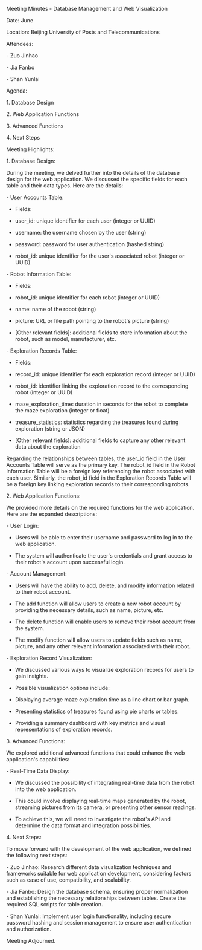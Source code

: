 ﻿Meeting Minutes - Database Management and Web Visualization

Date: June

Location: Beijing University of Posts and Telecommunications

Attendees:

\- Zuo Jinhao

\- Jia Fanbo

\- Shan Yunlai

Agenda:

1\. Database Design

2\. Web Application Functions

3\. Advanced Functions

4\. Next Steps

Meeting Highlights:

1\. Database Design:

During the meeting, we delved further into the details of the database design for the web application. We discussed the specific fields for each table and their data types. Here are the details:

\- User Accounts Table:

- Fields:

- user\_id: unique identifier for each user (integer or UUID)

- username: the username chosen by the user (string)

- password: password for user authentication (hashed string)

- robot\_id: unique identifier for the user's associated robot (integer or UUID)



\- Robot Information Table:

- Fields:

- robot\_id: unique identifier for each robot (integer or UUID)

- name: name of the robot (string)

- picture: URL or file path pointing to the robot's picture (string)

- [Other relevant fields]: additional fields to store information about the robot, such as model, manufacturer, etc.

\- Exploration Records Table:

- Fields:

- record\_id: unique identifier for each exploration record (integer or UUID)

- robot\_id: identifier linking the exploration record to the corresponding robot (integer or UUID)

- maze\_exploration\_time: duration in seconds for the robot to complete the maze exploration (integer or float)

- treasure\_statistics: statistics regarding the treasures found during exploration (string or JSON)

- [Other relevant fields]: additional fields to capture any other relevant data about the exploration

Regarding the relationships between tables, the user\_id field in the User Accounts Table will serve as the primary key. The robot\_id field in the Robot Information Table will be a foreign key referencing the robot associated with each user. Similarly, the robot\_id field in the Exploration Records Table will be a foreign key linking exploration records to their corresponding robots.

2\. Web Application Functions:

We provided more details on the required functions for the web application. Here are the expanded descriptions:

\- User Login:

- Users will be able to enter their username and password to log in to the web application.

- The system will authenticate the user's credentials and grant access to their robot's account upon successful login.

\- Account Management:

- Users will have the ability to add, delete, and modify information related to their robot account.

- The add function will allow users to create a new robot account by providing the necessary details, such as name, picture, etc.

- The delete function will enable users to remove their robot account from the system.

- The modify function will allow users to update fields such as name, picture, and any other relevant information associated with their robot.

\- Exploration Record Visualization:

- We discussed various ways to visualize exploration records for users to gain insights.

- Possible visualization options include:

- Displaying average maze exploration time as a line chart or bar graph.

- Presenting statistics of treasures found using pie charts or tables.

- Providing a summary dashboard with key metrics and visual representations of exploration records.

3\. Advanced Functions:

We explored additional advanced functions that could enhance the web application's capabilities:

\- Real-Time Data Display:

- We discussed the possibility of integrating real-time data from the robot into the web application.

- This could involve displaying real-time maps generated by the robot, streaming pictures from its camera, or presenting other sensor readings.

- To achieve this, we will need to investigate the robot's API and determine the data format and integration possibilities.

4\. Next Steps:

To move forward with the development of the web application, we defined the following next steps:

\- Zuo Jinhao: Research different data visualization techniques and frameworks suitable for web application development, considering factors such as ease of use, compatibility, and scalability.

\- Jia Fanbo: Design the database schema, ensuring proper normalization and establishing the necessary relationships between tables. Create the required SQL scripts for table creation.

\- Shan Yunlai: Implement user login functionality, including secure password hashing and session management to ensure user authentication and authorization.

Meeting Adjourned.
